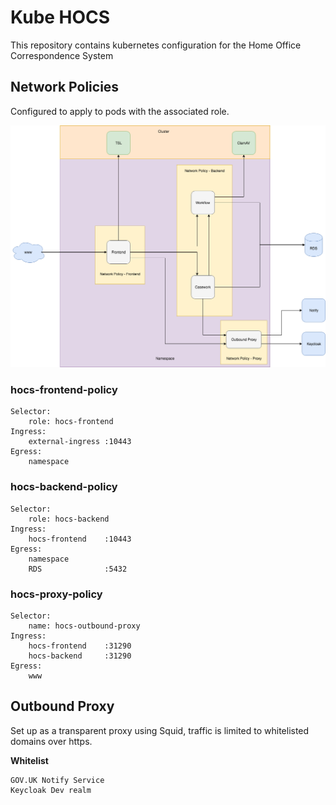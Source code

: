 # Kube HOCS
This repository contains kubernetes configuration for the Home Office Correspondence System

## Network Policies
Configured to apply to pods with the associated role.

![Network Policy Diagram](/diagrams/network-policies.png "Network Policy Diagram")

### hocs-frontend-policy
```
Selector: 
    role: hocs-frontend
Ingress:
    external-ingress :10443
Egress:
    namespace
```
### hocs-backend-policy
```
Selector:
    role: hocs-backend
Ingress:
    hocs-frontend    :10443
Egress:
    namespace
    RDS              :5432
```
### hocs-proxy-policy
```
Selector: 
    name: hocs-outbound-proxy
Ingress:
    hocs-frontend    :31290
    hocs-backend     :31290
Egress:
    www
```
## Outbound Proxy
Set up as a transparent proxy using Squid, traffic is limited to whitelisted domains over https.

__Whitelist__
```
GOV.UK Notify Service
Keycloak Dev realm
```
